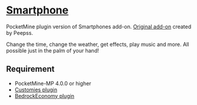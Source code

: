 # [Smartphone](https://poggit.pmmp.io/ci/DavyCraft648/Smartphone/~)

PocketMine plugin version of Smartphones add-on.
[Original add-on](https://mcpedl.com/smartphone-add-on-only-for-1-18-2/) created by Peepss.

Change the time, change the weather, get effects, play music and more. All possible just in the palm of your hand!

## Requirement

- PocketMine-MP 4.0.0 or higher
- [Customies plugin](https://poggit.pmmp.io/p/Customies)
- [BedrockEconomy plugin](https://poggit.pmmp.io/p/BedrockEconomy)
